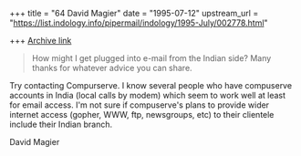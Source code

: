 +++
title = "64 David Magier"
date = "1995-07-12"
upstream_url = "https://list.indology.info/pipermail/indology/1995-July/002778.html"

+++
[Archive link](https://list.indology.info/pipermail/indology/1995-July/002778.html)

> How
> might I get plugged into e-mail from the Indian side?  Many thanks for
> whatever advice you can share.

Try contacting Compurserve. I know several people who have compuserve
accounts in India (local calls by modem) which seem to work well at
least for email access. I'm not sure if compuserve's plans to provide
wider internet access (gopher, WWW, ftp, newsgroups, etc) to their
clientele include their Indian branch.

David Magier





